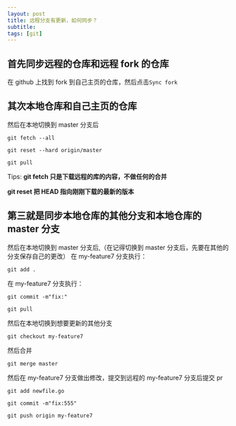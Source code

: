 ```yaml
---
layout: post
title: 远程分支有更新，如何同步？
subtitle: 
tags: [git]
---
```


## 首先同步远程的仓库和远程 fork 的仓库

在 github 上找到 fork 到自己主页的仓库，然后点击`Sync fork`

## 其次本地仓库和自己主页的仓库

然后在本地切换到 master 分支后

```shell
git fetch --all
```

```shell
git reset --hard origin/master
```

```shell
git pull
```

Tips:
**git fetch 只是下载远程的库的内容，不做任何的合并**

**git reset 把 HEAD 指向刚刚下载的最新的版本**

## 第三就是同步本地仓库的其他分支和本地仓库的 master 分支

然后在本地切换到 master 分支后,（在记得切换到 master 分支后，先要在其他的分支保存自己的更改）
在 my-feature7 分支执行：

```shell
git add .
```

在 my-feature7 分支执行：

```shell
git commit -m"fix:"
```

```shell
git pull
```

然后在本地切换到想要更新的其他分支

```shell
git checkout my-feature7
```

然后合并

```shell
git merge master
```

然后在 my-feature7 分支做出修改，提交到远程的 my-feature7 分支后提交 pr

```shell
git add newfile.go
```

```shell
git commit -m"fix:555"
```

```shell
git push origin my-feature7
```
